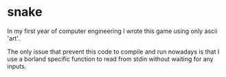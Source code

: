 # snake

In my first year of computer engineering I wrote this game using only ascii 'art'.

The only issue that prevent this code to compile and run nowadays is that I use a borland specific function to read
from stdin without waiting for any inputs.
